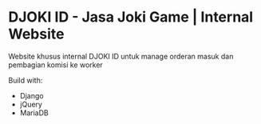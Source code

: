 # DJOKI ID - Jasa Joki Game | Internal Website

Website khusus internal DJOKI ID untuk manage orderan masuk dan pembagian komisi ke worker

Build with:
- Django
- jQuery
- MariaDB
